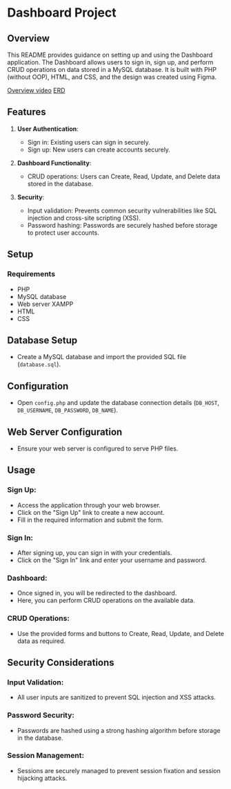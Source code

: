 # Dashboard Project

## Overview

This README provides guidance on setting up and using the Dashboard application. The Dashboard allows users to sign in, sign up, and perform CRUD operations on data stored in a MySQL database. It is built with PHP (without OOP), HTML, and CSS, and the design was created using Figma.

[Overview video](https://drive.google.com/file/d/1VbnEFO_dpKJWA8KCUB5o10lg7j9i7SpI/view?usp=sharing)
[ERD](ERD.png)

## Features

1. **User Authentication**:

   - Sign in: Existing users can sign in securely.
   - Sign up: New users can create accounts securely.

2. **Dashboard Functionality**:

   - CRUD operations: Users can Create, Read, Update, and Delete data stored in the database.

3. **Security**:
   - Input validation: Prevents common security vulnerabilities like SQL injection and cross-site scripting (XSS).
   - Password hashing: Passwords are securely hashed before storage to protect user accounts.

## Setup

### Requirements

- PHP
- MySQL database
- Web server XAMPP
- HTML
- CSS

## Database Setup

- Create a MySQL database and import the provided SQL file (`database.sql`).

## Configuration

- Open `config.php` and update the database connection details (`DB_HOST`, `DB_USERNAME`, `DB_PASSWORD`, `DB_NAME`).

## Web Server Configuration

- Ensure your web server is configured to serve PHP files.

## Usage

### Sign Up:

- Access the application through your web browser.
- Click on the "Sign Up" link to create a new account.
- Fill in the required information and submit the form.

### Sign In:

- After signing up, you can sign in with your credentials.
- Click on the "Sign In" link and enter your username and password.

### Dashboard:

- Once signed in, you will be redirected to the dashboard.
- Here, you can perform CRUD operations on the available data.

### CRUD Operations:

- Use the provided forms and buttons to Create, Read, Update, and Delete data as required.

## Security Considerations

### Input Validation:

- All user inputs are sanitized to prevent SQL injection and XSS attacks.

### Password Security:

- Passwords are hashed using a strong hashing algorithm before storage in the database.

### Session Management:

- Sessions are securely managed to prevent session fixation and session hijacking attacks.
